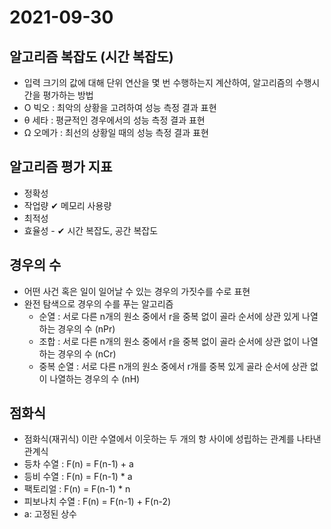 # 2021-09-30

## 알고리즘 복잡도 (시간 복잡도)
* 입력 크기의 값에 대해 단위 연산을 몇 번 수행하는지 계산하여, 알고리즘의 수행시간을 평가하는 방법
* O 빅오 : 최악의 상황을 고려하여 성능 측정 결과 표현
* θ 세타 : 평균적인 경우에서의 성능 측정 결과 표현
* Ω 오메가 : 최선의 상황일 때의 성능 측정 결과 표현

## 알고리즘 평가 지표
* 정확성
* 작업량
✔ 메모리 사용량
* 최적성
* 효율성 - ✔ 시간 복잡도, 공간 복잡도

## 경우의 수
* 어떤 사건 혹은 일이 일어날 수 있는 경우의 가짓수를 수로 표현
* 완전 탐색으로 경우의 수를 푸는 알고리즘
  + 순열 : 서로 다른 n개의 원소 중에서 r을 중복 없이 골라 순서에 상관 있게 나열하는 경우의 수 (nPr)
  + 조합 : 서로 다른 n개의 원소 중에서 r을 중복 없이 골라 순서에 상관 없이 나열하는 경우의 수 (nCr)
  + 중복 순열 : 서로 다른 n개의 원소 중에서 r개를 중복 있게 골라 순서에 상관 없이 나열하는 경우의 수 (nH)

## 점화식
* 점화식(재귀식) 이란 수열에서 이웃하는 두 개의 항 사이에 성립하는 관계를 나타낸 관계식
* 등차 수열 : F(n) = F(n-1) + a
* 등비 수열 : F(n) = F(n-1) * a
* 팩토리얼 : F(n) = F(n-1) * n
* 피보나치 수열 : F(n) = F(n-1) + F(n-2)
* a: 고정된 상수
